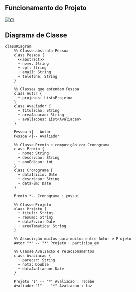 ## Funcionamento do Projeto
 [![CI](https://github.com/raunerlucas/app-gestao-projetos/actions/workflows/maven.yml/badge.svg)](https://github.com/raunerlucas/app-gestao-projetos/actions/workflows/maven.yml)

## Diagrama de Classe
```mermaid
classDiagram
    %% Classe abstrata Pessoa
    class Pessoa {
      <<abstract>>
      + nome: String
      + cpf: String
      + email: String
      + telefone: String
    }

    %% Classes que estendem Pessoa
    class Autor {
      + projetos: List<Projeto>
    }
    class Avaliador {
      + titulacao: String
      + areaAtuacao: String
      + avaliacoes: List<Avaliacao>
    }

    Pessoa <|-- Autor
    Pessoa <|-- Avaliador

    %% Classe Premio e composição com Cronograma
    class Premio {
      + nome: String
      + descricao: String
      + anoEdicao: int
    }
    class Cronograma {
      + dataInicio: Date
      + descricao: String
      + dataFim: Date
    }

    Premio *-- Cronograma : possui

    %% Classe Projeto
    class Projeto {
      + titulo: String
      + resumo: String
      + dataEnvio: Date
      + areaTematica: String
    }

    %% Associação muitos-para-muitos entre Autor e Projeto
    Autor "*" -- "*" Projeto : participa_em

    %% Classe Avaliacao e relacionamentos
    class Avaliacao {
      + parecer: String
      + nota: Double
      + dataAvaliacao: Date
    }

    Projeto "1" -- "*" Avaliacao : recebe
    Avaliador "1" -- "*" Avaliacao : faz

```
